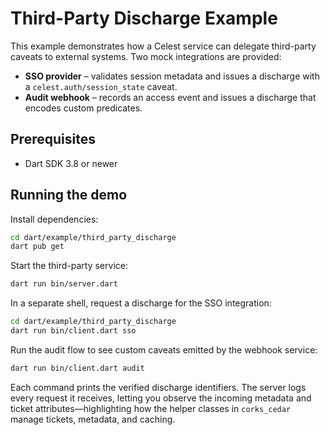 # Third-Party Discharge Example

This example demonstrates how a Celest service can delegate third-party
caveats to external systems. Two mock integrations are provided:

* **SSO provider** – validates session metadata and issues a discharge with a
  `celest.auth/session_state` caveat.
* **Audit webhook** – records an access event and issues a discharge that
  encodes custom predicates.

## Prerequisites

* Dart SDK 3.8 or newer

## Running the demo

Install dependencies:

```sh
cd dart/example/third_party_discharge
dart pub get
```

Start the third-party service:

```sh
dart run bin/server.dart
```

In a separate shell, request a discharge for the SSO integration:

```sh
cd dart/example/third_party_discharge
dart run bin/client.dart sso
```

Run the audit flow to see custom caveats emitted by the webhook service:

```sh
dart run bin/client.dart audit
```

Each command prints the verified discharge identifiers. The server logs every
request it receives, letting you observe the incoming metadata and ticket
attributes—highlighting how the helper classes in `corks_cedar` manage
tickets, metadata, and caching.
